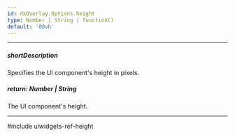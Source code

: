 ```yaml
---
id: dxOverlay.Options.height
type: Number | String | function()
default: '80vh'
---
```

---
##### shortDescription
Specifies the UI component's height in pixels.

##### return: Number | String
The UI component's height.

---
#include uiwidgets-ref-height